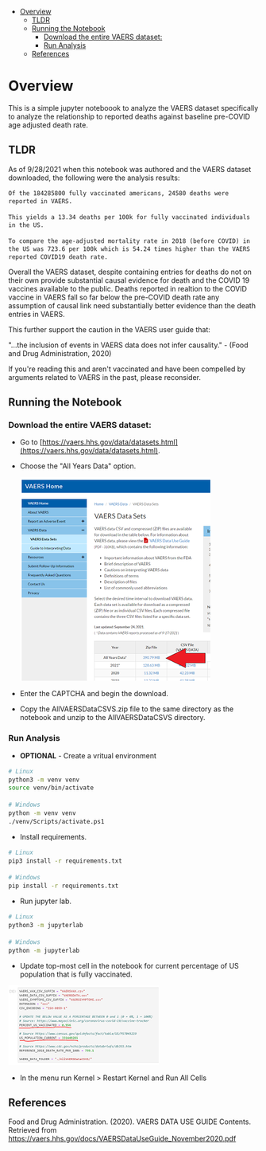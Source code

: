 - [Overview](#overview)
  - [TLDR](#tldr)
  - [Running the Notebook](#running-the-notebook)
    - [Download the entire VAERS dataset:](#download-the-entire-vaers-dataset)
    - [Run Analysis](#run-analysis)
  - [References](#references)

# Overview

This is a simple jupyter noteboook to analyze the VAERS dataset specifically to analyze the relationship to reported deaths against baseline pre-COVID age adjusted death rate.

## TLDR

As of 9/28/2021 when this notebook was authored and the VAERS dataset downloaded, the following were the analysis results:

```
Of the 184285800 fully vaccinated americans, 24580 deaths were reported in VAERS.

This yields a 13.34 deaths per 100k for fully vaccinated individuals in the US.

To compare the age-adjusted mortality rate in 2018 (before COVID) in the US was 723.6 per 100k which is 54.24 times higher than the VAERS reported COVID19 death rate.
```

Overall the VAERS dataset, despite containing entries for deaths do not on their own provide substantial causal evidence for death and the COVID 19 vaccines available to the public. Deaths reported in realtion to the COVID vaccine in VAERS fall so far below the pre-COVID death rate any assumption of causal link need substantially better evidence than the death entries in VAERS.

This further support the caution in the VAERS user guide that:

"...the inclusion of events in VAERS data does not 
infer causality." - (Food and Drug Administration, 2020)

If you're reading this and aren't vaccinated and have been compelled by arguments related to VAERS in the past, please reconsider.

## Running the Notebook

### Download the entire VAERS dataset:
 - Go to [https://vaers.hhs.gov/data/datasets.html](https://vaers.hhs.gov/data/datasets.html).
 - Choose the "All Years Data" option.

   ![](doc\vaers_screenshot.png)
 - Enter the CAPTCHA and begin the download.
 - Copy the AllVAERSDataCSVS.zip file to the same directory as the notebook and unzip to the AllVAERSDataCSVS directory.

### Run Analysis

 - **OPTIONAL** - Create a vritual environment
```bash
# Linux
python3 -m venv venv
source venv/bin/activate

# Windows
python -m venv venv
./venv/Scripts/activate.ps1
```
 - Install requirements.
```bash
# Linux 
pip3 install -r requirements.txt

# Windows
pip install -r requirements.txt
```
 - Run jupyter lab.
 ```bash
# Linux
python3 -m jupyterlab

# Windows
python -m jupyterlab
 ```
  - Update top-most cell in the notebook for current percentage of US population that is fully vaccinated.

![](doc\top_cell.png)
  - In the menu run Kernel > Restart Kernel and Run All Cells

## References

Food and Drug Administration. (2020). VAERS DATA USE GUIDE Contents. Retrieved from https://vaers.hhs.gov/docs/VAERSDataUseGuide_November2020.pdf
